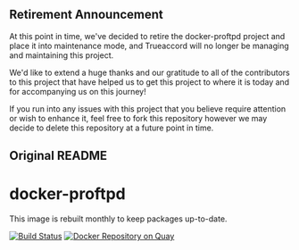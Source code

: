 ## Retirement Announcement
At this point in time, we've decided to retire the docker-proftpd project and place it into maintenance mode,
and Trueaccord will no longer be managing and maintaining this project.

We'd like to extend a huge thanks and our gratitude to all of the contributors to this project that
have helped us to get this project to where it is today and for accompanying us on this journey!

If you run into any issues with this project that you believe require attention or wish to enhance
it, feel free to fork this repository however we may decide to delete this repository at a future
point in time.

## Original README

# docker-proftpd

This image is rebuilt monthly to keep packages up-to-date.

[![Build Status](https://travis-ci.org/trueaccord/docker-proftpd.svg?branch=master)](https://travis-ci.org/trueaccord/docker-proftpd)
[![Docker Repository on Quay](https://quay.io/repository/trueaccord/proftpd/status "Docker Repository on Quay")](https://quay.io/repository/trueaccord/proftpd)

